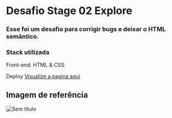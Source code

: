 # Desafio Stage 02 Explore 



<h3> Esse foi um desafio para corrigir bugs e deixar o HTML semântico. 

</h3>


<h3>Stack utilizada</h3>

Front-end: HTML & CSS

Deploy <a href="#" target="_blank">Visualize a pagina aqui</a>

<h2>Imagem de referência</h2>

![Sem título](https://user-images.githubusercontent.com/108701750/186790192-14f71811-f1db-44fd-8d02-acd224ab255f.png)

